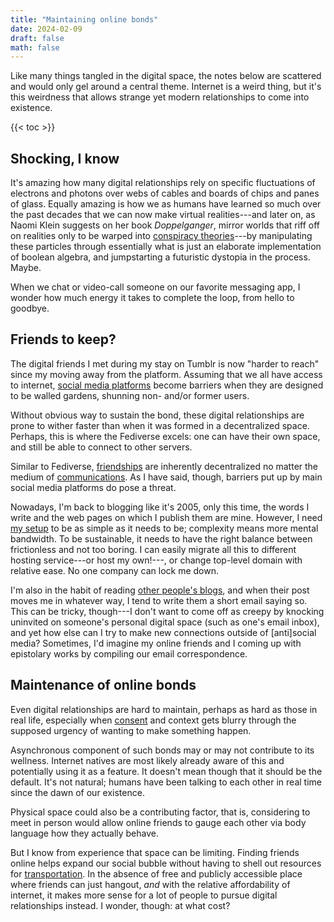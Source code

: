 ```yaml
---
title: "Maintaining online bonds"
date: 2024-02-09
draft: false
math: false
---
```


Like many things tangled in the digital space, the notes below are
scattered and would only gel around a central theme. Internet is a weird
thing, but it's this weirdness that allows strange yet modern
relationships to come into existence.

{{< toc >}}

## Shocking, I know

It's amazing how many digital relationships rely on specific
fluctuations of electrons and photons over webs of cables and boards of
chips and panes of glass. Equally amazing is how we as humans have
learned so much over the past decades that we can now make virtual
realities---and later on, as Naomi Klein suggests on her book
*Doppelganger*, mirror worlds that riff off on realities only to be
warped into [conspiracy theories](/conspiracy-theory)---by manipulating
these particles through essentially what is just an elaborate
implementation of boolean algebra, and jumpstarting a futuristic
dystopia in the process. Maybe.

When we chat or video-call someone on our favorite messaging app, I
wonder how much energy it takes to complete the loop, from hello to
goodbye.

## Friends to keep?

The digital friends I met during my stay on Tumblr is now "harder to
reach" since my moving away from the platform. Assuming that we all have
access to internet, [social media platforms](/social-media) become barriers when they are
designed to be walled gardens, shunning non- and/or former users.

Without obvious way to sustain the bond, these digital relationships are
prone to wither faster than when it was formed in a decentralized space.
Perhaps, this is where the Fediverse excels: one can have their own
space, and still be able to connect to other servers.

Similar to Fediverse, [friendships](/friendship) are inherently
decentralized no matter the medium of [communications](/communication).
As I have said, though, barriers put up by main social media platforms
do pose a threat.

Nowadays, I'm back to blogging like it's 2005, only this time, the words
I write and the web pages on which I publish them are mine. However, I
need [my setup](/site) to be as simple as it needs to be; complexity
means more mental bandwidth. To be sustainable, it needs to have the
right balance between frictionless and not too boring. I can easily
migrate all this to different hosting service---or host my own!---, or change top-level
domain with relative ease. No one company can lock me down.

I'm also in the habit of reading [other people's blogs](/blogroll), and when their
post moves me in whatever way, I tend to write them a short email saying
so. This can be tricky, though---I don't want to come off as creepy by
knocking uninvited on someone's personal digital space (such as one's
email inbox), and yet how else can I try to make new connections outside
of [anti]social media? Sometimes, I'd imagine my online friends and I
coming up with epistolary works by compiling our email correspondence.

## Maintenance of online bonds

Even digital relationships are hard to maintain, perhaps as hard as
those in real life, especially when [consent](/consent) and context gets blurry
through the supposed urgency of wanting to make something happen.

Asynchronous component of such bonds may or may not contribute to its
wellness. Internet natives are most likely already aware of this and
potentially using it as a feature. It doesn't mean though that it should
be the default. It's not natural; humans have been talking to each other
in real time since the dawn of our existence.

Physical space could also be a contributing factor, that is, considering
to meet in person would allow online friends to gauge each other via
body language how they actually behave.

But I know from experience that
space can be limiting. Finding friends online helps expand our social
bubble without having to shell out resources for [transportation](/transpo). In the
absence of free and publicly accessible place where friends can just
hangout, *and* with the relative affordability of internet, it makes
more sense for a lot of people to pursue digital relationships instead.
I wonder, though: at what cost?
